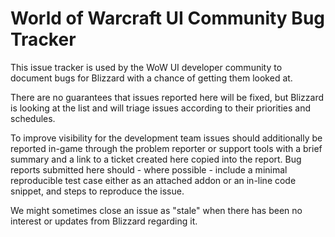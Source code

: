 # World of Warcraft UI Community Bug Tracker

This issue tracker is used by the WoW UI developer community to document bugs for Blizzard with a chance of getting them looked at.

There are no guarantees that issues reported here will be fixed, but Blizzard is looking at the list and will triage issues according to their priorities and schedules.

To improve visibility for the development team issues should additionally be reported in-game through the problem reporter or support tools with a brief summary and a link to a ticket created here copied into the report. Bug reports submitted here should - where possible - include a minimal reproducible test case either as an attached addon or an in-line code snippet, and steps to reproduce the issue.

We might sometimes close an issue as "stale" when there has been no interest or updates from Blizzard regarding it.
